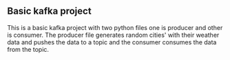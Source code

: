 ## Basic kafka project
This is a basic kafka project with two python files one is producer and other is consumer. The producer file generates random cities' with their weather data and pushes the data to a topic and the consumer consumes the data from the topic.

